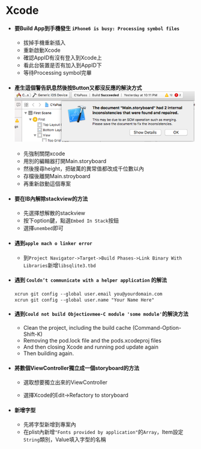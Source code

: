 # Xcode

* #### 要Build App到手機發生 `iPhone6 is busy: Processing symbol files`

  * 拔掉手機重新插入
  * 重新啟動Xcode
  * 確認AppID有沒有登入到Xcode上
  * 看此台裝置是否有加入到AppID下
  * 等待Processing symbol完畢
* #### 產生這個警告訊息然後按Button又都沒反應的解決方式![](uHQ3p.png)

  * 先強制關閉xcode
  * 用別的編輯器打開Main.storyboard
  * 然後搜尋height，把破萬的異常值都改成千位數以內
  * 存檔後離開Main.stroyboard
  * 再重新啟動這個專案
* #### 要在IB內解除stackview的方法

  * 先選擇想解散的stackview
  * 按下option鍵，點選`Embed In Stack`按鈕
  * 選擇`unembed`即可
* #### 遇到`apple mach o linker error`

  * 到`Project Navigator->Target->Build Phases->Link Binary With Libraries`新增`libsqlite3.tbd`
* #### 遇到 `Couldn’t communicate with a helper application` 的解法

  ```
  xcrun git config --global user.email you@yourdomain.com
  xcrun git config --global user.name "Your Name Here"
  ```
* #### 遇到`Could not build Objectiovmee-C module 'some module'`的解決方法

  * Clean the project, including the build cache \(Command-Option-Shift-K\)
  * Removing the pod.lock file and the pods.xcodeproj files
  * And then closing Xcode and running pod update again
  * Then building again.

* #### 將數個ViewController獨立成一個storyboard的方法

  * 選取想要獨立出來的ViewController

  * 選擇Xcode的Edit-&gt;Refactory to storyboard
* #### 新增字型

  * 先將字型新增到專案內
  * 在plist內新增`"Fonts provided by application"`的`Array`，Item設定`String`類別，Value填入字型的名稱



